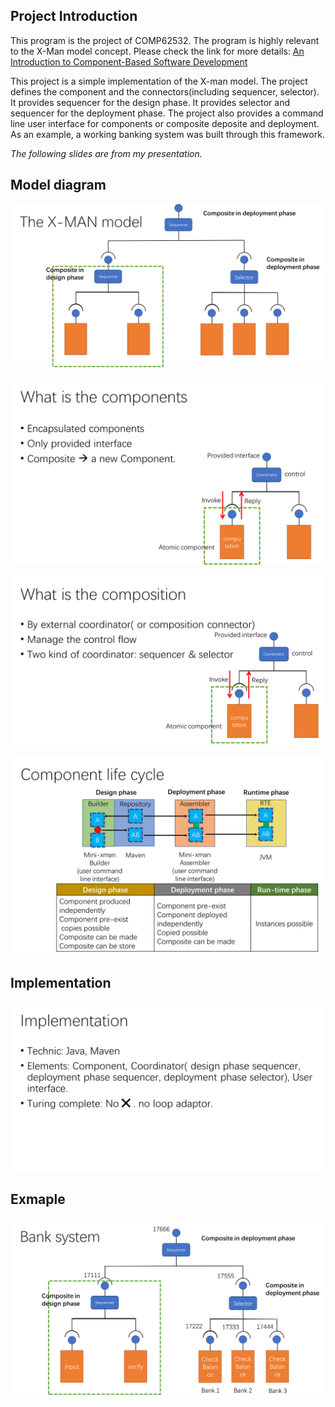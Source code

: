 ## Project Introduction

This program is the project of COMP62532. The program is highly relevant to the X-Man model concept. Please check the link for more details: [An Introduction to Component-Based Software Development](https://www.worldscientific.com/worldscibooks/10.1142/10486)

This project is a simple implementation of the X-man model. The project defines the component and the connectors(including sequencer, selector). It provides sequencer for the design phase. It provides selector and sequencer for the deployment phase. The project also provides a command line user interface for components or composite deposite and deployment. As an example, a working banking system was built through this framework.

*The following slides are from my presentation.*

## Model diagram

![image-20220528162319465](readme.assets/image-20220528162319465.png)

![image-20220528163923137](readme.assets/image-20220528163923137.png)

![image-20220528163935153](readme.assets/image-20220528163935153.png)

![image-20220528163952296](readme.assets/image-20220528163952296.png)

## Implementation

![image-20220528164053623](readme.assets/image-20220528164053623.png)

## Exmaple

![image-20220528162212707](readme.assets/image-20220528162212707.png)
